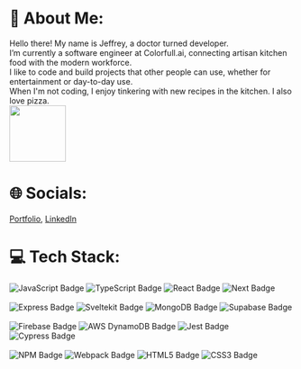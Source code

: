 <!--
**JeffLi117/JeffLi117** is a ✨ _special_ ✨ repository because its `README.md` (this file) appears on your GitHub profile.

Here are some ideas to get you started:

- 🔭 I’m currently working on ...
- 🌱 I’m currently learning ...
- 👯 I’m looking to collaborate on ...
- 🤔 I’m looking for help with ...
- 💬 Ask me about ...
- 📫 How to reach me: ...
- 😄 Pronouns: ...
- ⚡ Fun fact: ...
-->

<div id="header" align="left">
<h1>
💫 About Me:
</h1>
<div>
Hello there! My name is Jeffrey, a doctor turned developer.
  <br>
I’m currently a software engineer at Colorfull.ai, connecting artisan kitchen food with the modern workforce.
  <br>
I like to code and build projects that other people can use, whether for entertainment or day-to-day use.
  <br>
When I'm not coding, I enjoy tinkering with new recipes in the kitchen. I also love pizza.
  <br>
</div>
  <img src="https://media.giphy.com/media/v1.Y2lkPTc5MGI3NjExNmI0Yzc5MWJhNmRjNzRkMWY4NjIyMzQ3ZmQzNmMzY2RjMDYyMGY0ZCZlcD12MV9pbnRlcm5hbF9naWZzX2dpZklkJmN0PXM/psYtkD1Wl7jfJXttiY/giphy.gif" width="100"/>
 
<h1>
🌐 Socials:</h1> 
  <a href="https://doctor-code.org/">Portfolio</a>, <a href="https://www.linkedin.com/in/jeffrey-li-do/">LinkedIn</a>
  <br>
<h1>💻 Tech Stack:</h1> 

<img src="https://img.shields.io/badge/JavaScript-323330?style=for-the-badge&logo=javascript&logoColor=F7DF1E"  alt="JavaScript Badge" />
<img src="https://img.shields.io/badge/typescript-%23007ACC.svg?style=for-the-badge&logo=typescript&logoColor=white"  alt="TypeScript Badge" />
<img src="https://img.shields.io/badge/React-20232A?style=for-the-badge&logo=react&logoColor=61DAFB"  alt="React Badge" />
<img src="https://img.shields.io/badge/next.js-000000?style=for-the-badge&logo=nextdotjs&logoColor=white"  alt="Next Badge" />
<br></br>
<img src="https://img.shields.io/badge/Express.js-000000?style=for-the-badge&logo=express&logoColor=white"  alt="Express Badge" />
<img src="https://img.shields.io/badge/SvelteKit-FF3E00?style=for-the-badge&logo=Svelte&logoColor=white"  alt="Sveltekit Badge"/>
<img src="https://img.shields.io/badge/MongoDB-4EA94B?style=for-the-badge&logo=mongodb&logoColor=white"  alt="MongoDB Badge" />
<img src="https://img.shields.io/badge/Supabase-3ECF8E?style=for-the-badge&logo=supabase&logoColor=white" alt="Supabase Badge"/>
<br></br>
<img src="https://img.shields.io/badge/Firebase-039BE5?style=for-the-badge&logo=Firebase&logoColor=white" alt="Firebase Badge"/>
<img src="https://img.shields.io/badge/Amazon%20DynamoDB-4053D6?style=for-the-badge&logo=Amazon%20DynamoDB&logoColor=white" alt="AWS DynamoDB Badge"/>
<img src="https://img.shields.io/badge/Jest-C21325?style=for-the-badge&logo=jest&logoColor=white"  alt="Jest Badge"/>
<img src="https://img.shields.io/badge/-cypress-%23E5E5E5?style=for-the-badge&logo=cypress&logoColor=058a5e"  alt="Cypress Badge"/>
<br></br>
<img src="https://img.shields.io/badge/npm-CB3837?style=for-the-badge&logo=npm&logoColor=white"  alt="NPM Badge"/>
<img src="https://img.shields.io/badge/Webpack-8DD6F9?style=for-the-badge&logo=Webpack&logoColor=white"  alt="Webpack Badge"/>
<img src="https://img.shields.io/badge/HTML5-E34F26?style=for-the-badge&logo=html5&logoColor=white"  alt="HTML5 Badge"/>
<img src="https://img.shields.io/badge/CSS3-1572B6?style=for-the-badge&logo=css3&logoColor=white"  alt="CSS3 Badge"/>

<!--
<img src="https://img.shields.io/badge/Markdown-000000?style=for-the-badge&logo=markdown&logoColor=white"  alt="Markdown Badge"/>
<h1>
📊 GitHub Stats:
</h1>
<a href="https://git.io/streak-stats"> 
<img src="http://github-readme-streak-stats.herokuapp.com?user=JeffLi117&theme=blue-green" />
</a>
</div>
-->
